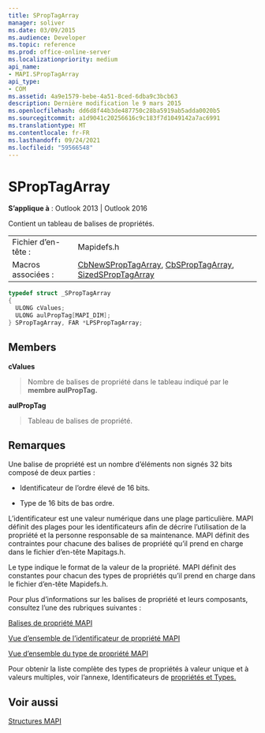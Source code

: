 ```yaml
---
title: SPropTagArray
manager: soliver
ms.date: 03/09/2015
ms.audience: Developer
ms.topic: reference
ms.prod: office-online-server
ms.localizationpriority: medium
api_name:
- MAPI.SPropTagArray
api_type:
- COM
ms.assetid: 4a9e1579-bebe-4a51-8ced-6dba9c3bcb63
description: Dernière modification le 9 mars 2015
ms.openlocfilehash: dd6d8f44b3de487750c28ba5919ab5adda0020b5
ms.sourcegitcommit: a1d9041c20256616c9c183f7d1049142a7ac6991
ms.translationtype: MT
ms.contentlocale: fr-FR
ms.lasthandoff: 09/24/2021
ms.locfileid: "59566548"
---
```

# <a name="sproptagarray"></a>SPropTagArray

  
  
**S’applique à** : Outlook 2013 | Outlook 2016 
  
Contient un tableau de balises de propriétés. 
  
|||
|:-----|:-----|
|Fichier d’en-tête :  <br/> |Mapidefs.h  <br/> |
|Macros associées :  <br/> |[CbNewSPropTagArray](cbnewsproptagarray.md), [CbSPropTagArray](cbsproptagarray.md), [SizedSPropTagArray](sizedsproptagarray.md) <br/> |
   
```cpp
typedef struct _SPropTagArray
{
  ULONG cValues;
  ULONG aulPropTag[MAPI_DIM];
} SPropTagArray, FAR *LPSPropTagArray;

```

## <a name="members"></a>Members

 **cValues**
  
> Nombre de balises de propriété dans le tableau indiqué par le **membre aulPropTag.** 
    
 **aulPropTag**
  
> Tableau de balises de propriété.
    
## <a name="remarks"></a>Remarques

Une balise de propriété est un nombre d’éléments non signés 32 bits composé de deux parties : 
  
- Identificateur de l’ordre élevé de 16 bits.
    
- Type de 16 bits de bas ordre.
    
L’identificateur est une valeur numérique dans une plage particulière. MAPI définit des plages pour les identificateurs afin de décrire l’utilisation de la propriété et la personne responsable de sa maintenance. MAPI définit des contraintes pour chacune des balises de propriété qu’il prend en charge dans le fichier d’en-tête Mapitags.h.
  
Le type indique le format de la valeur de la propriété. MAPI définit des constantes pour chacun des types de propriétés qu’il prend en charge dans le fichier d’en-tête Mapidefs.h. 
  
Pour plus d’informations sur les balises de propriété et leurs composants, consultez l’une des rubriques suivantes : 
  
[Balises de propriété MAPI](mapi-property-tags.md)
  
[Vue d’ensemble de l’identificateur de propriété MAPI](mapi-property-identifier-overview.md)
  
[Vue d’ensemble du type de propriété MAPI](mapi-property-type-overview.md)
  
Pour obtenir la liste complète des types de propriétés à valeur unique et à valeurs multiples, voir l’annexe, Identificateurs de [propriétés et Types.](property-identifiers-and-types.md) 
  
## <a name="see-also"></a>Voir aussi



[Structures MAPI](mapi-structures.md)

